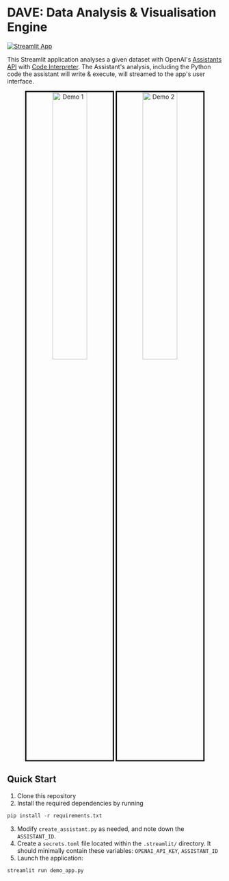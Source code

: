 # DAVE: Data Analysis & Visualisation Engine
[![Streamlit App](https://static.streamlit.io/badges/streamlit_badge_black_white.svg)](https://stylesync.streamlit.app/)

This Streamlit application analyses a given dataset with OpenAI's [Assistants API](https://platform.openai.com/docs/assistants/overview) with [Code Interpreter](https://platform.openai.com/docs/assistants/tools/code-interpreter). The Assistant's analysis, including the Python code the assistant will write & execute, will streamed to the app's user interface.

<p align="center">
  <img src="demo/demo1.gif" alt="Demo 1" width="40%" style="border: 3px solid black;"/>
  <img src="demo/demo2.gif" alt="Demo 2" width="40%" style="border: 3px solid black;"/>
</p>

## Quick Start

1. Clone this repository
2. Install the required dependencies by running

```python
pip install -r requirements.txt
```
   
3. Modify `create_assistant.py` as needed, and note down the `ASSISTANT_ID`.
4. Create a `secrets.toml` file located within the `.streamlit/` directory. It should minimally contain these variables: `OPENAI_API_KEY`, `ASSISTANT_ID`
5. Launch the application:

```python
streamlit run demo_app.py
```
